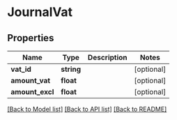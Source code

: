 # JournalVat

## Properties
Name | Type | Description | Notes
------------ | ------------- | ------------- | -------------
**vat_id** | **string** |  | [optional] 
**amount_vat** | **float** |  | [optional] 
**amount_excl** | **float** |  | [optional] 

[[Back to Model list]](../README.md#documentation-for-models) [[Back to API list]](../README.md#documentation-for-api-endpoints) [[Back to README]](../README.md)


